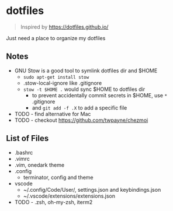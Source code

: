 # dotfiles

> Inspired by https://dotfiles.github.io/

Just need a place to organize my dotfiles

## Notes
- GNU Stow is a good tool to symlink dotfiles dir and $HOME
	- `sudo apt-get install stow`
	- .stow-local-ignore like .gitignore
	- `stow -t $HOME .` would sync $HOME to dotfiles dir
		- to prevent accidentally commit secrets in $HOME, use `*` .gitignore
		- and `git add -f .X` to add a specific file
- TODO - find alternative for Mac
- TODO - checkout https://github.com/twpayne/chezmoi

## List of Files
- .bashrc
- .vimrc
- .vim, onedark theme
- .config
  - terminator, config and theme
- vscode
  - ~/.config/Code/User/, settings.json and keybindings.json
  - ~/.vscode/extensions/extensions.json 
- TODO - .zsh, oh-my-zsh, iterm2
